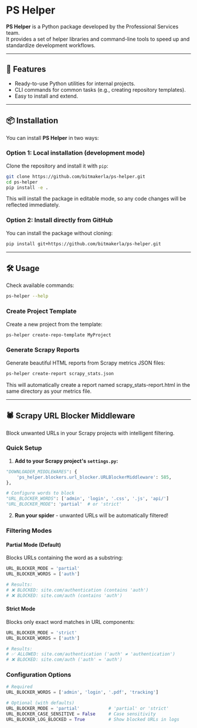 # PS Helper

**PS Helper** is a Python package developed by the Professional Services team.  
It provides a set of helper libraries and command-line tools to speed up and standardize development workflows.

---

## 🚀 Features
- Ready-to-use Python utilities for internal projects.
- CLI commands for common tasks (e.g., creating repository templates).
- Easy to install and extend.

---

## 📦 Installation

You can install **PS Helper** in two ways:

### Option 1: Local installation (development mode)
Clone the repository and install it with `pip`:

```bash
git clone https://github.com/bitmakerla/ps-helper.git
cd ps-helper
pip install -e .
```

This will install the package in editable mode, so any code changes will be reflected immediately.

### Option 2: Install directly from GitHub

You can install the package without cloning:

```bash
pip install git+https://github.com/bitmakerla/ps-helper.git
```

---

## 🛠 Usage
Check available commands:
```bash
ps-helper --help
```

### Create Project Template

Create a new project from the template:
```bash
ps-helper create-repo-template MyProject
```

### Generate Scrapy Reports

Generate beautiful HTML reports from Scrapy metrics JSON files:
```bash
ps-helper create-report scrapy_stats.json
```
This will automatically create a report named scrapy_stats-report.html in the same directory as your metrics file.

---

## 🕷️ Scrapy URL Blocker Middleware

Block unwanted URLs in your Scrapy projects with intelligent filtering.

### Quick Setup

1. **Add to your Scrapy project's `settings.py`:**
```python
"DOWNLOADER_MIDDLEWARES": {
    'ps_helper.blockers.url_blocker.URLBlockerMiddleware': 585,
},

# Configure words to block
"URL_BLOCKER_WORDS": ['admin', 'login', '.css', '.js', 'api/']
"URL_BLOCKER_MODE": 'partial'  # or 'strict'
```

2. **Run your spider** - unwanted URLs will be automatically filtered!

### Filtering Modes

#### Partial Mode (Default)
Blocks URLs containing the word as a substring:
```python
URL_BLOCKER_MODE = 'partial'
URL_BLOCKER_WORDS = ['auth']

# Results:
# ❌ BLOCKED: site.com/authentication (contains 'auth')
# ❌ BLOCKED: site.com/auth (contains 'auth')
```

#### Strict Mode
Blocks only exact word matches in URL components:
```python
URL_BLOCKER_MODE = 'strict'  
URL_BLOCKER_WORDS = ['auth']

# Results:
# ✅ ALLOWED: site.com/authentication ('auth' ≠ 'authentication')
# ❌ BLOCKED: site.com/auth ('auth' = 'auth')
```

### Configuration Options

```python
# Required
URL_BLOCKER_WORDS = ['admin', 'login', '.pdf', 'tracking']

# Optional (with defaults)
URL_BLOCKER_MODE = 'partial'           # 'partial' or 'strict'
URL_BLOCKER_CASE_SENSITIVE = False     # Case sensitivity  
URL_BLOCKER_LOG_BLOCKED = True         # Show blocked URLs in logs
